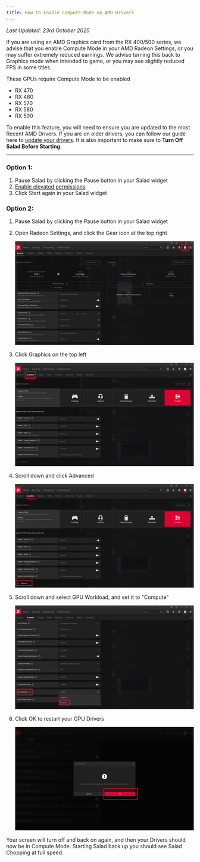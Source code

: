 ```yaml
---
title: How to Enable Compute Mode on AMD Drivers
---
```


_Last Updated: 23rd October 2025_

If you are using an AMD Graphics card from the RX 400/500 series, we advise that you enable Compute Mode in your AMD
Radeon Settings, or you may suffer extremely reduced earnings. We advise turning this back to Graphics mode when
intended to game, or you may see slightly reduced FPS in some titles.

These GPUs require Compute Mode to be enabled

- RX 470
- RX 480
- RX 570
- RX 580
- RX 590

To enable this feature, you will need to ensure you are updated to the most Recent AMD Drivers. If you are on older
drivers, you can follow our guide here to [update your drivers](/docs/guides/your-pc/how-to-update-my-amd-drivers). It
is also important to make sure to **Turn Off Salad Before Starting.**

---

### Option 1:

1. Pause Salad by clicking the Pause button in your Salad widget
2. [Enable elevated permissions](/docs/faq/salad-app/what-are-elevated-permissions-and-should-i-enable-them)
3. Click Start again in your Salad widget

### Option 2:

1. Pause Salad by clicking the Pause button in your Salad widget
2. Open Radeon Settings, and click the Gear icon at the top right

   ![screenshot of amd driver app](../../../../content/images/guides/your-pc/how-to-enable-compute-mode-on-amd-drivers-1.png)

3. Click Graphics on the top left

   ![screenshot of graphics tab](../../../../content/images/guides/your-pc/how-to-enable-compute-mode-on-amd-drivers-2.png)

4. Scroll down and click Advanced

   ![screenshot of advanced options](../../../../content/images/guides/your-pc/how-to-enable-compute-mode-on-amd-drivers-3.png)

5. Scroll down and select GPU Workload, and set it to "Compute"

   ![screenshot of enabling compute mode](../../../../content/images/guides/your-pc/how-to-enable-compute-mode-on-amd-drivers-4.png)

6. Click OK to restart your GPU Drivers

   ![screenshot of clicking okay](../../../../content/images/guides/your-pc/how-to-enable-compute-mode-on-amd-drivers-5.png)

Your screen will turn off and back on again, and then your Drivers should now be in Compute Mode. Starting Salad back up
you should see Salad Chopping at full speed.

